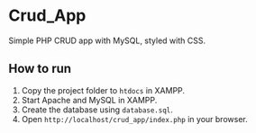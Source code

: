 # Crud_App

Simple PHP CRUD app with MySQL, styled with CSS.

## How to run

1. Copy the project folder to `htdocs` in XAMPP.
2. Start Apache and MySQL in XAMPP.
3. Create the database using `database.sql`.
4. Open `http://localhost/crud_app/index.php` in your browser.

